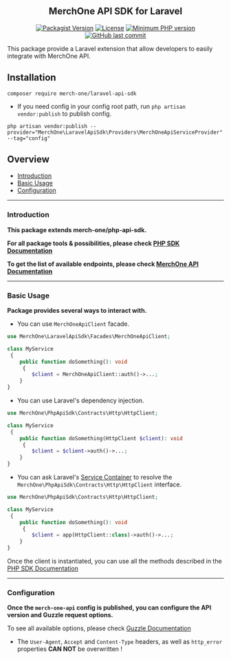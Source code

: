 <h2 align="center">
    MerchOne API SDK for Laravel
</h2>

<p align="center">
    <a href="https://packagist.org/packages/merch-one/laravel-api-sdk"><img src="https://img.shields.io/packagist/v/merch-one/laravel-api-sdk?color=orange&style=flat-square" alt="Packagist Version"></a>
    <a href="https://packagist.org/packages/merch-one/laravel-api-sdk"><img src="https://img.shields.io/packagist/l/merch-one/laravel-api-sdk?color=brightgreen&style=flat-square" alt="License"></a>
    <a href="https://packagist.org/packages/merch-one/laravel-api-sdk"><img src="https://img.shields.io/packagist/dependency-v/merch-one/laravel-api-sdk/php?style=flat-square" alt="Minimum PHP version"></a>
    <a href="https://packagist.org/packages/merch-one/laravel-api-sdk"><img src="https://img.shields.io/github/last-commit/merch-one/laravel-api-sdk?color=blue&style=flat-square" alt="GitHub last commit"></a>
</p>

This package provide a Laravel extension that allow developers to easily integrate with MerchOne API.

## Installation
```shell
composer require merch-one/laravel-api-sdk
```

- If you need config in your config root path, run `php artisan vendor:publish` to publish config.

```shell
php artisan vendor:publish --provider="MerchOne\LaravelApiSdk\Providers\MerchOneApiServiceProvider" --tag="config"
```

## Overview

- [Introduction](#introduction)
- [Basic Usage](#basic-usage)
- [Configuration](#configuration)

---

### Introduction

**This package extends merch-one/php-api-sdk.**

**For all package tools & possibilities, please check 
[PHP SDK Documentation](https://github.com/merch-one/php-api-sdk#basic-usage)**

**To get the list of available endpoints, please check 
[MerchOne API Documentation](https://docs.merchone.com/api-reference)**

--- 

### Basic Usage

**Package provides several ways to interact with.**

- You can use `MerchOneApiClient` facade.

```php
use MerchOne\LaravelApiSdk\Facades\MerchOneApiClient;

class MyService
 { 
    public function doSomething(): void
     {
        $client = MerchOneApiClient::auth()->...;
    }
}
```

- You can use Laravel's dependency injection.

```php
use MerchOne\PhpApiSdk\Contracts\Http\HttpClient;

class MyService
 { 
    public function doSomething(HttpClient $client): void
     {
        $client = $client->auth()->...;
    }
}
```

- You can ask Laravel's [Service Container](https://laravel.com/docs/container) to resolve the `MerchOne\PhpApiSdk\Contracts\Http\HttpClient` interface.

```php
use MerchOne\PhpApiSdk\Contracts\Http\HttpClient;

class MyService
 { 
    public function doSomething(): void
     {
        $client = app(HttpClient::class)->auth()->...;
    }
}
```

Once the client is instantiated, you can use all the methods described in the 
[PHP SDK Documentation](https://github.com/merch-one/php-api-sdk#basic-usage)

--- 

### Configuration
**Once the `merch-one-api` config is published, you can configure the API version and Guzzle request options.**


To see all available options, please check [Guzzle Documentation](https://docs.guzzlephp.org/en/stable/request-options.html)
- The `User-Agent`, `Accept` and `Content-Type` headers, as well as `http_error` properties **CAN NOT** be overwritten !
